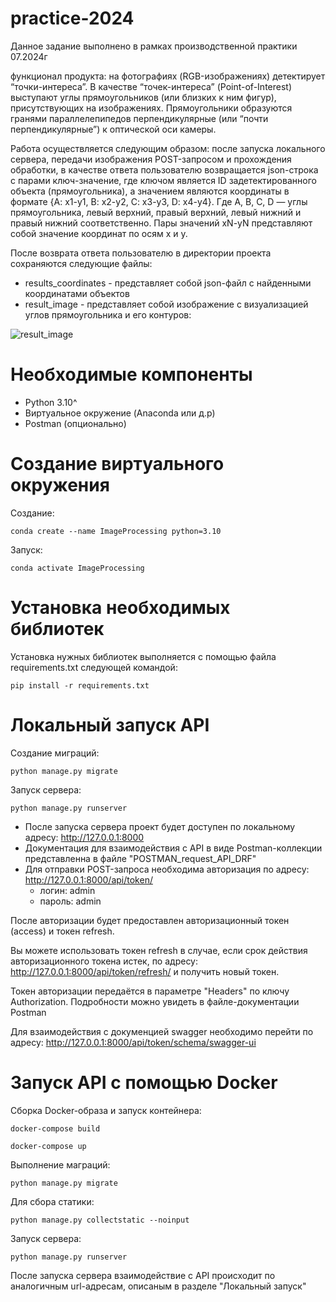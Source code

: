 # practice-2024
Данное задание выполнено в рамках производственной практики 07.2024г

функционал продукта: на фотографиях (RGB-изображениях) детектирует “точки-интереса”. В качестве “точек-интереса” (Point-of-Interest) выступают углы прямоугольников (или близких к ним фигур), присутствующих на изображениях. Прямоугольники образуются гранями параллелепипедов перпендикулярные (или “почти перпендикулярные”) к оптической оси камеры.

Работа осуществляется следующим образом: после запуска локального сервера, передачи изображения POST-запросом и прохождения обработки, в качестве ответа пользователю возвращается json-строка с парами ключ-значение, где ключом является ID задетектированного объекта (прямоугольника), а значением являются координаты в формате {A: x1-y1, B: x2-y2, C: x3-y3, D: x4-y4}. Где A, B, C, D — углы прямоугольника, левый верхний, правый верхний, левый нижний и правый нижний соответственно. Пары значений xN-yN представляют собой значение координат по осям х и у.

После возврата ответа пользователю в директории проекта сохраняются следующие файлы:
- results_coordinates - представляет собой json-файл с найденными координатами объектов
- result_image - представляет собой изображение с визуализацией углов прямоугольника и его контуров:

![result_image](https://github.com/user-attachments/assets/8db73f12-4cc8-429b-a7a4-1a878b4e8248)

# Необходимые компоненты
- Python 3.10^
- Виртуальное окружение (Anaconda или д.р)
- Postman (опционально)

# Создание виртуального окружения
Создание:

```conda create --name ImageProcessing python=3.10```

Запуск:

```conda activate ImageProcessing```

# Установка необходимых библиотек

Установка нужных библиотек выполняется с помощью файла requirements.txt следующей командой:


```pip install -r requirements.txt```

# Локальный запуск API
Создание миграций:


```python manage.py migrate```


Запуск сервера:


```python manage.py runserver```


- После запуска сервера проект будет доступен по локальному адресу: http://127.0.0.1:8000
- Документация для взаимодействия с API в виде Postman-коллекции представленна в файле "POSTMAN_request_API_DRF"
- Для отправки POST-запроса необходима авторизация по адресу: http://127.0.0.1:8000/api/token/
  - логин: admin
  - пароль: admin

После авторизации будет предоставлен авторизационный токен (access) и токен refresh. 

Вы можете использовать токен refresh в случае, если срок действия авторизационного токена истек, по адресу: http://127.0.0.1:8000/api/token/refresh/ и получить новый токен.

Токен авторизации передаётся в параметре "Headers" по ключу Authorization. Подробности можно увидеть в файле-документации Postman


Для взаимодействия с докуменцией swagger необходимо перейти по адресу: http://127.0.0.1:8000/api/token/schema/swagger-ui

# Запуск API с помощью Docker

Сборка Docker-образа и запуск контейнера:


```docker-compose build ``` 


```docker-compose up ```

Выполнение маграций:


``` python manage.py migrate ```

Для сбора статики:

```python manage.py collectstatic --noinput```


Запуск сервера:


```python manage.py runserver```

После запуска сервера взаимодействие с API происходит по аналогичным url-адресам, описаным в разделе "Локальный запуск"
